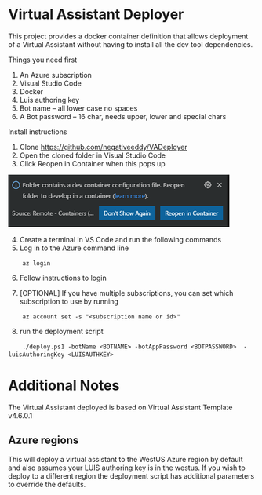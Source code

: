 # Virtual Assistant Deployer

This project provides a docker container definition that allows deployment of a Virtual Assistant without having to install all the dev tool dependencies.

Things you need first 
1. An Azure subscription 
2. Visual Studio Code
3. Docker
4. Luis authoring key
5. Bot name – all lower case no spaces
6. A Bot password – 16 char, needs upper, lower and special chars
 
Install instructions
1.	Clone https://github.com/negativeeddy/VADeployer
2.	Open the cloned folder in Visual Studio Code 
3.	Click Reopen in Container when this pops up 
   
   ![Container prompt](CodeReopenInContainer.png)
 
4.	Create a terminal in VS Code and run the following commands
5. Log in to the Azure command line
 ````
     az login
 ```` 
6. Follow instructions to login
        
7. [OPTIONAL] If you have multiple subscriptions, you can set which subscription to use by running
 ````
     az account set -s "<subscription name or id>"
 ````
8. run the deployment script
````
    ./deploy.ps1 -botName <BOTNAME> -botAppPassword <BOTPASSWORD>  -luisAuthoringKey <LUISAUTHKEY>
````

# Additional Notes
The Virtual Assistant deployed is based on Virtual Assistant Template v4.6.0.1

## Azure regions
This will deploy a virtual assistant to the WestUS Azure region by default and also assumes your LUIS authoring key is in the westus. If you wish to deploy to a different region the deployment script has additional parameters to override the defaults.
